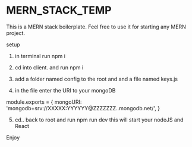 # MERN_STACK_TEMP
This is a MERN stack boilerplate. Feel free to use it for starting any MERN project.

setup 

1. in terminal run npm i

2. cd into client. and run npm i 

3. add a folder named config to the root and and a file named keys.js

4. in the file enter the URI to your mongoDB 

module.exports = {
  mongoURI: 'mongodb+srv://XXXXX:YYYYYY@ZZZZZZZ..mongodb.net/',
}

5. cd.. back to root and run npm run dev
this will start your nodeJS and React 

Enjoy 
